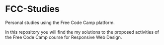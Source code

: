 # FCC-Studies
Personal studies using the Free Code Camp platform.

In this repository you will find the my solutions to the proposed activities of the Free Code Camp course for Responsive Web Design.
